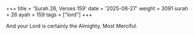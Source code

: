 +++
title = 'Surah 26, Verses 159'
date = '2025-08-27'
weight = 3091
surah = 26
ayah = 159
tags = ["lord"]
+++

And your Lord is certainly the Almighty, Most Merciful.